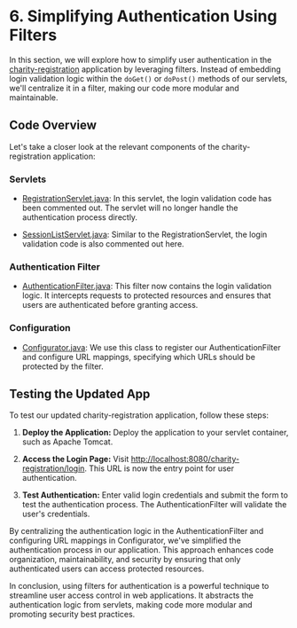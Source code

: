 # 6. Simplifying Authentication Using Filters

In this section, we will explore how to simplify user authentication in the [charity-registration](https://github.com/NicorDesigns/javawebdevcourse/tree/jee8web-filters-end/charity-registration) application by leveraging filters. Instead of embedding login validation logic within the `doGet()` or `doPost()` methods of our servlets, we'll centralize it in a filter, making our code more modular and maintainable.

## Code Overview

Let's take a closer look at the relevant components of the charity-registration application:

### Servlets

- [RegistrationServlet.java](https://github.com/NicorDesigns/javawebdevcourse/blob/jee8web-filters-end/charity-registration/src/main/java/com/nicordesigns/RegistrationServlet.java): In this servlet, the login validation code has been commented out. The servlet will no longer handle the authentication process directly.

- [SessionListServlet.java](https://github.com/NicorDesigns/javawebdevcourse/blob/jee8web-filters-end/charity-registration/src/main/java/com/nicordesigns/SessionListServlet.java): Similar to the RegistrationServlet, the login validation code is also commented out here.

### Authentication Filter

- [AuthenticationFilter.java](https://github.com/NicorDesigns/javawebdevcourse/blob/jee8web-filters-end/charity-registration/src/main/java/com/nicordesigns/AuthenticationFilter.java): This filter now contains the login validation logic. It intercepts requests to protected resources and ensures that users are authenticated before granting access.

### Configuration

- [Configurator.java](https://github.com/NicorDesigns/javawebdevcourse/blob/jee8web-filters-end/charity-registration/src/main/java/com/nicordesigns/Configurator.java): We use this class to register our AuthenticationFilter and configure URL mappings, specifying which URLs should be protected by the filter.

## Testing the Updated App

To test our updated charity-registration application, follow these steps:

1. **Deploy the Application:** Deploy the application to your servlet container, such as Apache Tomcat.

2. **Access the Login Page:** Visit [http://localhost:8080/charity-registration/login](http://localhost:8080/charity-registration/login). This URL is now the entry point for user authentication.

3. **Test Authentication:** Enter valid login credentials and submit the form to test the authentication process. The AuthenticationFilter will validate the user's credentials.

By centralizing the authentication logic in the AuthenticationFilter and configuring URL mappings in Configurator, we've simplified the authentication process in our application. This approach enhances code organization, maintainability, and security by ensuring that only authenticated users can access protected resources.

In conclusion, using filters for authentication is a powerful technique to streamline user access control in web applications. It abstracts the authentication logic from servlets, making code more modular and promoting security best practices.